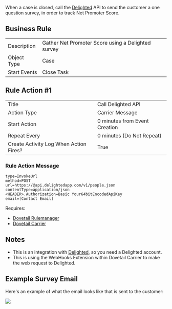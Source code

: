 When a case is closed, call the [Delighted](https://delighted.com/) API to send the customer a one question survey, in order to track Net Promoter Score.

## Business Rule

|  |  |
| ------------- | ------------- |
| Description  | Gather Net Promoter Score using a Delighted survey |
| Object Type  | Case  |
| Start Events| Close Task

## Rule Action #1

|  |  |
| ------------- | ------------- |
| Title	| Call Delighted API
| Action Type	| Carrier Message
| Start Action	| 0 minutes from Event Creation
| Repeat Every	| 0 minutes (Do Not Repeat)
| Create Activity Log When Action Fires?	| True

### Rule Action Message	
```
type=InvokeUrl
method=POST
url=https://@api.delightedapp.com/v1/people.json
contentType=application/json
<HEADER>.Authorization=Basic Your64bitEncodedApiKey
email=[Contact Email]
```
Requires:
* [Dovetail Rulemanager](https://support.dovetailsoftware.com/selfservice/products/show/RuleManager)
* [Dovetail Carrier](https://support.dovetailsoftware.com/selfservice/products/show/Dovetail%20Carrier)

## Notes
* This is an integration with [Delighted](https://delighted.com/), so you need a Delighted account.
* This is using the WebHooks Extension within Dovetail Carrier to make the web request to Delighted.

## Example Survey Email
Here's an example of what the email looks like that is sent to the customer:

![](https://d26dzxoao6i3hh.cloudfront.net/items/2U0O1O452d422B2s0A2j/delighted.png)

